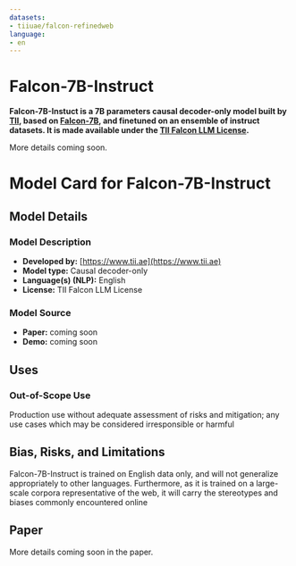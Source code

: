 ```yaml
---
datasets:
- tiiuae/falcon-refinedweb
language:
- en
---
```


# Falcon-7B-Instruct

**Falcon-7B-Instuct is a 7B parameters causal decoder-only model built by [TII](https://www.tii.ae), based on [Falcon-7B](https://huggingface.co/tiiuae/falcon-7b), and finetuned on an ensemble of instruct datasets. It is made available under the [TII Falcon LLM License](https://huggingface.co/tiiuae/falcon-7b/blob/main/LICENSE.txt).**

More details coming soon.


# Model Card for Falcon-7B-Instruct


## Model Details

### Model Description

- **Developed by:** [https://www.tii.ae](https://www.tii.ae)
- **Model type:** Causal decoder-only
- **Language(s) (NLP):** English
- **License:** TII Falcon LLM License

### Model Source

- **Paper:** coming soon
- **Demo:** coming soon

## Uses

### Out-of-Scope Use

Production use without adequate assessment of risks and mitigation; any use cases which may be considered irresponsible or harmful

## Bias, Risks, and Limitations

Falcon-7B-Instruct is trained on English data only, and will not generalize appropriately to other languages. Furthermore, as it is trained on a large-scale corpora representative of the web, it will carry the stereotypes and biases commonly encountered online


## Paper

More details coming soon in the paper.